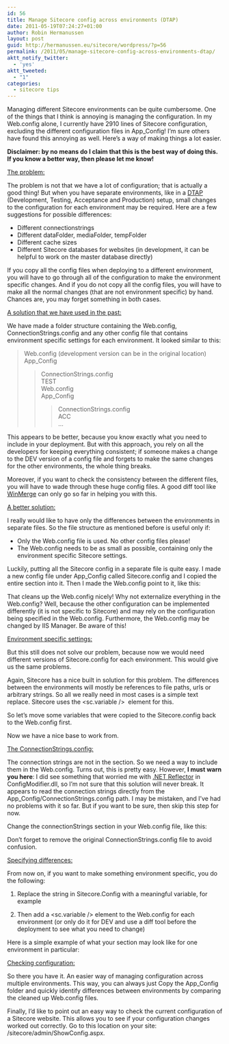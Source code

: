 ```yaml
---
id: 56
title: Manage Sitecore config across environments (DTAP)
date: 2011-05-19T07:24:27+01:00
author: Robin Hermanussen
layout: post
guid: http://hermanussen.eu/sitecore/wordpress/?p=56
permalink: /2011/05/manage-sitecore-config-across-environments-dtap/
aktt_notify_twitter:
  - 'yes'
aktt_tweeted:
  - "1"
categories:
  - sitecore tips
---
```

Managing different Sitecore environments can be quite cumbersome. One of the things that I think is annoying is managing the configuration. In my Web.config alone, I currently have 2910 lines of Sitecore configuration, excluding the different configuration files in App_Config! I&#8217;m sure others have found this annoying as well. Here&#8217;s a way of making things a lot easier.

**Disclaimer: by no means do I claim that this is the best way of doing this. If you know a better way, then please let me know!**

<span style="text-decoration: underline;">The problem:</span>

The problem is not that we have a lot of configuration; that is actually a good thing! But when you have separate environments, like in a <a title="Wikipedia article about DTAP" href="http://en.wikipedia.org/wiki/Development,_testing,_acceptance_and_production" onclick="javascript:_gaq.push(['_trackEvent','outbound-article','http://en.wikipedia.org']);">DTAP</a> (Development, Testing, Acceptance and Production) setup, small changes to the configuration for each environment may be required. Here are a few suggestions for possible differences:

  * Different connectionstrings
  * Different dataFolder, mediaFolder, tempFolder
  * Different cache sizes
  * Different Sitecore databases for websites (in development, it can be helpful to work on the master database directly)

If you copy all the config files when deploying to a different environment, you will have to go through all of the configuration to make the environment specific changes. And if you do not copy all the config files, you will have to make all the normal changes (that are not environment specific) by hand. Chances are, you may forget something in both cases.

<span style="text-decoration: underline;">A solution that we have used in the past:</span>

We have made a folder structure containing the Web.config, ConnectionStrings.config and any other config file that contains environment specific settings for each environment. It looked similar to this:  
> Web.config (development version can be in the original location)  
> App_Config  
>> ConnectionStrings.config  
> TEST  
>> Web.config  
>> App_Config  
>>> ConnectionStrings.config  
> ACC  
&#8230;

This appears to be better, because you know exactly what you need to include in your deployment. But with this approach, you rely on all the developers for keeping everything consistent; if someone makes a change to the DEV version of a config file and forgets to make the same changes for the other environments, the whole thing breaks.

Moreover, if you want to check the consistency between the different files, you will have to wade through these huge config files. A good diff tool like <a title="WinMerge website" href="http://winmerge.org/" onclick="javascript:_gaq.push(['_trackEvent','outbound-article','http://winmerge.org']);">WinMerge</a> can only go so far in helping you with this.

<span style="text-decoration: underline;">A better solution:</span>

I really would like to have only the differences between the environments in separate files. So the file structure as mentioned before is useful only if:

  * Only the Web.config file is used. No other config files please!
  * The Web.config needs to be as small as possible, containing only the environment specific Sitecore settings.

Luckily, putting all the Sitecore config in a separate file is quite easy. I made a new config file under App_Config called Sitecore.config and I copied the entire <sitecore /> section into it. Then I made the Web.config point to it, like this:  


That cleans up the Web.config nicely! Why not externalize everything in the Web.config? Well, because the other configuration can be implemented differently (it is not specific to Sitecore) and may rely on the configuration being specified in the Web.config. Furthermore, the Web.config may be changed by IIS Manager. Be aware of this!

<span style="text-decoration: underline;">Environment specific settings:</span>

But this still does not solve our problem, because now we would need different versions of Sitecore.config for each environment. This would give us the same problems.

Again, Sitecore has a nice built in solution for this problem. The differences between the environments will mostly be references to file paths, urls or arbitrary strings. So all we really need in most cases is a simple text replace. Sitecore uses the <sc.variable />  element for this.

So let&#8217;s move some variables that were copied to the Sitecore.config back to the Web.config first.



Now we have a nice base to work from.

<span style="text-decoration: underline;">The ConnectionStrings.config:</span>

The connection strings are not in the <sitecore /> section. So we need a way to include them in the Web.config. Turns out, this is pretty easy. However, **I must warn you here**: I did see something that worried me with <a title=".NET Reflector website" href="http://reflector.red-gate.com/" onclick="javascript:_gaq.push(['_trackEvent','outbound-article','http://reflector.red-gate.com']);">.NET Reflector</a> in ConfigModifier.dll, so I&#8217;m not sure that this solution will never break. It appears to read the connection strings directly from the App_Config/ConnectionStrings.config path. I may be mistaken, and I&#8217;ve had no problems with it so far. But if you want to be sure, then skip this step for now.

Change the connectionStrings section in your Web.config file, like this:  


Don&#8217;t forget to remove the original ConnectionStrings.config file to avoid confusion.

<span style="text-decoration: underline;">Specifying differences:</span>

From now on, if you want to make something environment specific, you do the following:

  1. Replace the string in Sitecore.Config with a meaningful variable, for example  
    
  2. Then add a <sc.variable /> element to the Web.config for each environment (or only do it for DEV and use a diff tool before the deployment to see what you need to change)  
    

Here is a simple example of what your <sitecore /> section may look like for one environment in particular:



<span style="text-decoration: underline;">Checking configuration:</span>

So there you have it. An easier way of managing configuration across multiple environments. This way, you can always just Copy the App_Config folder and quickly identify differences between environments by comparing the cleaned up Web.config files.

Finally, I&#8217;d like to point out an easy way to check the current configuration of a Sitecore website. This allows you to see if your configuration changes worked out correctly. Go to this location on your site: /sitecore/admin/ShowConfig.aspx.